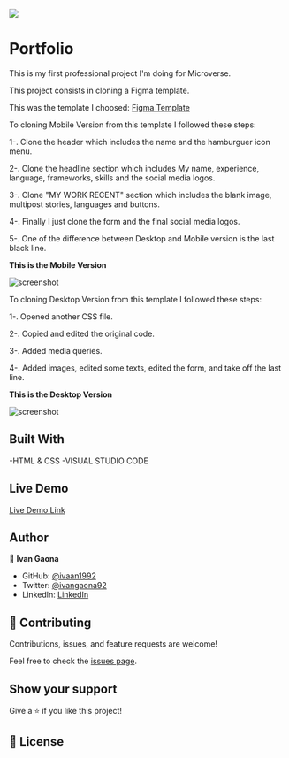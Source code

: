 ![](https://img.shields.io/badge/Microverse-blueviolet)

# Portfolio

This is my first professional project I'm doing for Microverse.

This project consists in cloning a Figma template. 

This was the template I choosed:
<a href="https://www.figma.com/file/l7SqJ3ZfkAKih9sFxvWSR4/Microverse-Student-Project-1?node-id=23%3A10">Figma Template</a>

To cloning Mobile Version from this template I followed these steps: 

1-. Clone the header which includes the name and the hamburguer icon menu. 

2-. Clone the headline section which includes My name, experience, language, frameworks, skills and the social media logos.  

3-. Clone "MY WORK RECENT" section which includes the blank image, multipost stories, languages and buttons. 

4-. Finally I just clone the form and the final social media logos. 

5-. One of the difference between Desktop and Mobile version is the last black line.  

<b>This is the Mobile Version</b>

![screenshot](https://user-images.githubusercontent.com/73128809/131396991-80741313-dad5-4467-9b33-0e45d94d3a5a.png)

To cloning Desktop Version from this template I followed these steps: 

1-. Opened another CSS file.

2-. Copied and edited the original code.

3-. Added media queries.

4-. Added images, edited some texts, edited the form, and take off the last line. 

<b>This is the Desktop Version</b>

![screenshot](https://user-images.githubusercontent.com/73128809/131397067-bd8394a4-50f1-46a9-ba09-4333838dd975.png)




## Built With

-HTML & CSS
-VISUAL STUDIO CODE

## Live Demo


[Live Demo Link](https://ivaan1992.github.io/Portfolio/)




## Author

👤 **Ivan Gaona**

- GitHub: [@ivaan1992](https://github.com/ivaan1992)
- Twitter: [@ivangaona92](https://twitter.com/ivangaona92)
- LinkedIn: [LinkedIn](https://www.linkedin.com/in/ivan-linares-gaona/)


## 🤝 Contributing

Contributions, issues, and feature requests are welcome!

Feel free to check the [issues page](../../issues/).

## Show your support

Give a ⭐️ if you like this project!



## 📝 License
